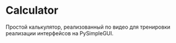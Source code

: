 # Calculator
Простой калькулятор, реализованный по видео для тренировки реализации интерфейсов на PySimpleGUI.

